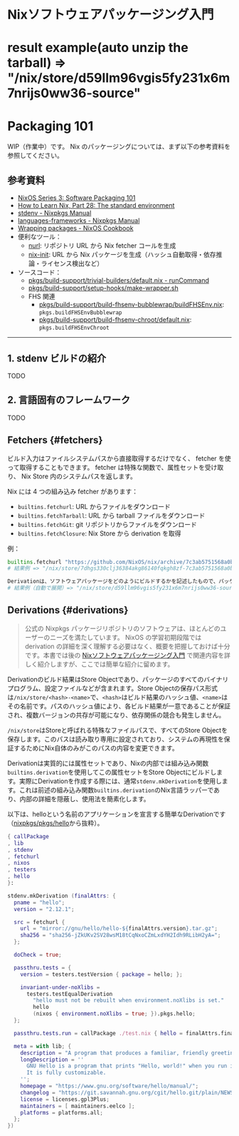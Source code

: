 # Nixソフトウェアパッケージング入門

# result example(auto unzip the tarball) => "/nix/store/d59llm96vgis5fy231x6m7nrijs0ww36-source"

# Packaging 101

WIP（作業中）です。 Nix のパッケージングについては、まず以下の参考資料を参照してください。

## 参考資料

- [NixOS Series 3: Software Packaging 101](https://lantian.pub/en/article/modify-computer/nixos-packaging.lantian/)
- [How to Learn Nix, Part 28: The standard environment](https://ianthehenry.com/posts/how-to-learn-nix/the-standard-environment/)
- [stdenv - Nixpkgs Manual](https://github.com/NixOS/nixpkgs/tree/nixos-unstable/doc/stdenv)
- [languages-frameworks - Nixpkgs Manual](https://github.com/NixOS/nixpkgs/tree/nixos-unstable/doc/languages-frameworks)
- [Wrapping packages - NixOS Cookbook](https://wiki.nixos.org/wiki/Nix_Cookbook#Wrapping_packages)
- 便利なツール：
  - [nurl](https://github.com/nix-community/nurl): リポジトリ URL から Nix fetcher コールを生成
  - [nix-init](https://github.com/nix-community/nix-init): URL から Nix パッケージを生成（ハッシュ自動取得・依存推論・ライセンス検出など）
- ソースコード：
  - [pkgs/build-support/trivial-builders/default.nix - runCommand](https://github.com/NixOS/nixpkgs/blob/nixos-25.05/pkgs/build-support/trivial-builders/default.nix#L21-L49)
  - [pkgs/build-support/setup-hooks/make-wrapper.sh](https://github.com/NixOS/nixpkgs/blob/nixos-25.05/pkgs/build-support/setup-hooks/make-wrapper.sh)
  - FHS 関連
    - [pkgs/build-support/build-fhsenv-bubblewrap/buildFHSEnv.nix](https://github.com/NixOS/nixpkgs/blob/nixos-25.05/pkgs/build-support/build-fhsenv-bubblewrap/buildFHSEnv.nix):
      `pkgs.buildFHSEnvBubblewrap`
    - [pkgs/build-support/build-fhsenv-chroot/default.nix](https://github.com/NixOS/nixpkgs/blob/nixos-25.05/pkgs/build-support/build-fhsenv-bubblewrap/buildFHSEnv.nix):
      `pkgs.buildFHSEnvChroot`

---

## 1. stdenv ビルドの紹介

TODO

## 2. 言語固有のフレームワーク

TODO

## Fetchers {#fetchers}

ビルド入力はファイルシステムパスから直接取得するだけでなく、 fetcher を使って取得することもできます。 fetcher は特殊な関数で、属性セットを受け取り、 Nix Store 内のシステムパスを返します。

Nix には 4 つの組み込み fetcher があります：

- `builtins.fetchurl`: URL からファイルをダウンロード
- `builtins.fetchTarball`: URL から tarball ファイルをダウンロード
- `builtins.fetchGit`: git リポジトリからファイルをダウンロード
- `builtins.fetchClosure`: Nix Store から derivation を取得

例：

```nix
builtins.fetchurl "https://github.com/NixOS/nix/archive/7c3ab5751568a0bc63430b33a5169c5e4784a0ff.tar.gz"
# 結果例 => "/nix/store/7dhgs330clj36384akg86140fqkgh8zf-7c3ab5751568a0bc63430b33a5169c5e4784a0ff.tar.gz"

Derivationは、ソフトウェアパッケージをどのようにビルドするかを記述したもので、パッケージビルドプロセスのNix言語による記述です。ビルド時に必要な依存関係、ビルドツールチェーン、設定する環境変数、ビルドパラメータ、実行順序などを宣言します。
# 結果例（自動で展開）=> "/nix/store/d59llm96vgis5fy231x6m7nrijs0ww36-source"
```

## Derivations {#derivations}

> 公式の Nixpkgs パッケージリポジトリのソフトウェアは、ほとんどのユーザーのニーズを満たしています。 NixOS の学習初期段階では derivation の詳細を深く理解する必要はなく、概要を把握しておけば十分です。本書では後の [Nixソフトウェアパッケージング入門](../development/packaging-101.md) で関連内容を詳しく紹介しますが、ここでは簡単な紹介に留めます。

Derivationのビルド結果はStore Objectであり、パッケージのすべてのバイナリプログラム、設定ファイルなどが含まれます。Store Objectの保存パス形式は`/nix/store/<hash>-<name>`で、`<hash>`はビルド結果のハッシュ値、`<name>`はその名前です。パスのハッシュ値により、各ビルド結果が一意であることが保証され、複数バージョンの共存が可能になり、依存関係の競合も発生しません。

`/nix/store`はStoreと呼ばれる特殊なファイルパスで、すべてのStore Objectを保存します。このパスは読み取り専用に設定されており、システムの再現性を保証するためにNix自体のみがこのパスの内容を変更できます。

Derivationは実質的には属性セットであり、Nixの内部では組み込み関数`builtins.derivation`を使用してこの属性セットをStore Objectにビルドします。実際にDerivationを作成する際には、通常`stdenv.mkDerivation`を使用します。これは前述の組み込み関数`builtins.derivation`のNix言語ラッパーであり、内部の詳細を隠蔽し、使用法を簡素化します。

以下は、helloという名前のアプリケーションを宣言する簡単なDerivationです（[nixpkgs/pkgs/hello](https://github.com/NixOS/nixpkgs/blob/nixos-23.05/pkgs/applications/misc/hello/default.nix)から抜粋）。

```nix
{ callPackage
, lib
, stdenv
, fetchurl
, nixos
, testers
, hello
}:

stdenv.mkDerivation (finalAttrs: {
  pname = "hello";
  version = "2.12.1";

  src = fetchurl {
    url = "mirror://gnu/hello/hello-${finalAttrs.version}.tar.gz";
    sha256 = "sha256-jZkUKv2SV28wsM18tCqNxoCZmLxdYH2Idh9RLibH2yA=";
  };

  doCheck = true;

  passthru.tests = {
    version = testers.testVersion { package = hello; };

    invariant-under-noXlibs =
      testers.testEqualDerivation
        "hello must not be rebuilt when environment.noXlibs is set."
        hello
        (nixos { environment.noXlibs = true; }).pkgs.hello;
  };

  passthru.tests.run = callPackage ./test.nix { hello = finalAttrs.finalPackage; };

  meta = with lib; {
    description = "A program that produces a familiar, friendly greeting";
    longDescription = ''
      GNU Hello is a program that prints "Hello, world!" when you run it.
      It is fully customizable.
    '';
    homepage = "https://www.gnu.org/software/hello/manual/";
    changelog = "https://git.savannah.gnu.org/cgit/hello.git/plain/NEWS?h=v${finalAttrs.version}";
    license = licenses.gpl3Plus;
    maintainers = [ maintainers.eelco ];
    platforms = platforms.all;
  };
})
```
